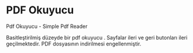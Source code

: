   # PDF Okuyucu
Pdf Okuyucu - Simple Pdf Reader

Basitleştirilmiş düzeyde bir pdf okuyucu . Sayfalar ileri ve geri butonları ileri geçilmektedir. PDF dosyasının indirilmesi engellenmiştir.
